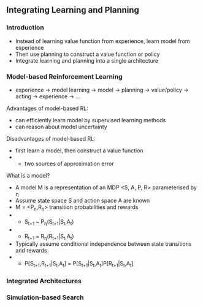 ## Integrating Learning and Planning
### Introduction
- Instead of learning value function from experience, learn model from experience
- Then use planning to construct a value function or policy
- Integrate learning and planning into a single architecture

### Model-based Reinforcement Learning
- experience -> model learning -> model -> planning -> value/policy -> acting -> experience -> ...

Advantages of model-based RL:
- can efficiently learn model by supervised learning methods
- can reason about model uncertainty

Disadvantages of model-based RL:
- first learn a model, then construct a value function
- - two sources of approximation error

What is a model?
- A model M is a representation of an MDP <S, A, P, R> parameterised by η
- Assume state space S and action space A are known
- M = <P<sub>η</sub>,R<sub>η</sub>> transition probabilities and rewards
- - S<sub>t+1</sub> ~ P<sub>η</sub>(S<sub>t+1</sub>|S<sub>t</sub>,A<sub>t</sub>)
- - R<sub>t+1</sub> = R<sub>η</sub>(R<sub>t+1</sub>|S<sub>t</sub>,A<sub>t</sub>)
- Typically assume conditional independence between state transitions and rewards
- - P[S<sub>t+1</sub>,R<sub>t+1</sub>|S<sub>t</sub>,A<sub>t</sub>] = P[S<sub>t+1</sub>|S<sub>t</sub>,A<sub>t</sub>]P[R<sub>t+1</sub>|S<sub>t</sub>,A<sub>t</sub>]


### Integrated Architectures

### Simulation-based Search
